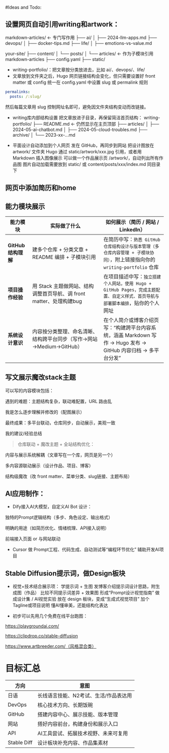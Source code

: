 #Ideas and Todo:

## 设置网页自动引用writing和artwork：

markdown-articles/               ← 专门写作用
├── ai/
│   ├── 2024-llm-apps.md
├── devops/
│   ├── docker-tips.md
├── life/
│   ├── emotions-vs-value.md

your-site/
├── content/
│   └── posts/
│       └── articles/           ← 作为子模块引用 markdown-articles
├── config.yaml
├── static/
- writing-portfolio/：把文章按分类放进去，比如 ai/、devops/、life/
- 文章放到文件夹之后，Hugo 网页链接结构会变化，但只需要设置好 front matter 或 config
统一在 config.yaml 中设置 slug 或 permalink 规则

```yaml
permalinks:
  posts: /:slug/
```

然后每篇文章用 slug 控制网址名即可，避免因文件夹结构变动而改链接。

- writing库内部结构设置
把文章放进子目录，再保留简洁首页结构：
writing-portfolio/
├── README.md             ← 仍然显示在主页顶部
├── articles/
│   ├── 2024-05-ai-chatbot.md
│   ├── 2024-05-cloud-troubles.md
├── archive/
│   └── 2023-xx-...md

- 平面设计自动添加到个人网页
发在 GitHub，再同步到网站
把设计图放在 artwork/ 文件夹
Hugo 通过 static/artwork/xxx.jpg 引用，或者用 Markdown 插入图像展示
可以做一个作品展示页 /artwork/，自动列出所有作品图
图片自动加载需要放到 static/ 或 content/posts/xxx/index.md 同目录下

## 网页中添加简历和home

## 能力模块展示

| 能力模块           | 实际做了什么                                       | 如何展示（简历 / 网站 / LinkedIn）                                                       |
| -------------- | --------------------------------------------- | ------------------------------------------------------------------------------ |
| **GitHub结构理解** | 建多个仓库 + 分类文章 + README 编排 + 子模块引用              | 在简历中写：`熟悉 GitHub 仓库结构设计与版本管理（多仓库内容管理 + 子模块协同）`，附上链接指向你的 `writing-portfolio` 仓库 |
| **项目操作经验**     | 用 Stack 主题做网站、结构调整首页导航、调 front matter、处理构建bug | 在项目描述中写：`独立搭建个人网站，使用 Hugo + GitHub Pages，完成主题配置、自定义样式、首页导航与部署脚本编排`，贴你的个人网址     |
| **系统设计意识**     | 内容按分类整理、命名清晰、结构跨平台同步（写作→网站→Medium→GitHub）     | 在个人简介或博客介绍页写：“构建跨平台内容系统，涵盖 Markdown 写作 → Hugo 发布 → GitHub 内容归档 → 多平台分发”        |

## 写文展示魔改stack主题

可以写的内容模块包括：

遇到的难题：主题结构复杂，联动难配置，URL 路由乱

我是怎么逐步理解并修改的（配图展示）

最终成果：多平台联动，仓库同步，自动展示，美观一致

我的建议/经验总结


> 仓库联动 + 魔改主题 + 全站结构优化：

内容与展示系统解耦（文章写在一个库，网页是另一个）

多内容源联动展示（设计作品、项目、博客）

结构级魔改（改 front matter、菜单分类、slug链接、主题布局）

## AI应用制作：

- Dify接入AI大模型，自定义AI Bot
设计：

独特的Prompt逻辑结构（多步、角色设定、输出格式）

明确的用途（如简历优化、情绪梳理、API接入说明）

前端接入页面 or 与网站联动

- Cursor 做 Prompt工程、代码生成、自动测试等“编程环节优化”
辅助开发AI项目

## Stable Diffusion提示词，做Design板块

- 视觉+技术结合展示项：
学提示词 + 生图	发博客介绍提示词设计思路，附生成图（作品）
比较不同提示词差异 + 效果图	形成“Prompt设计视觉指南”
做成设计集 / AI视觉实验	放在 design 板块，变成“生成式视觉项目”
加个Tagline或项目说明	懂AI懂审美，还能结构化表达

- 初步可以先用几个免费在线平台跑图：

https://playgroundai.com/

https://clipdrop.co/stable-diffusion

https://www.artbreeder.com/（风格混合类）

# 目标汇总

| 方向          | 意图                   |
| ----------- | -------------------- |
| 日语          | 长线语言技能、N2考试、生活/作品表达用 |
| DevOps      | 核心技术方向、长期饭碗          |
| GitHub      | 搭建内容中心、展示技能、版本管理     |
| 网站          | 搭好内容前台，构建身份和展示入口     |
| API         | AI工具尝试、拓展技术视野、未来可复用  |
| Stable Diff | 设计板块补充内容、作品集素材       |

